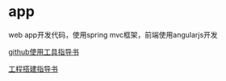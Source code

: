 # app

web app开发代码，使用spring mvc框架，前端使用angularjs开发

[github使用工具指导书](https://github.com/NUST-Encryption-program/project-information/blob/master/%E9%A1%B9%E7%9B%AE%E6%80%BB%E7%BB%93/%E5%B7%A5%E5%85%B7%E4%BD%BF%E7%94%A8%E6%80%BB%E7%BB%93/github%E4%BD%BF%E7%94%A8%E6%8C%87%E5%AF%BC/github%E4%BD%BF%E7%94%A8%E6%8C%87%E5%AF%BC%E4%B9%A6.md)

[工程搭建指导书](https://github.com/NUST-Encryption-program/project-information/blob/master/项目总结/工程环境搭建总结/工程搭建/javaweb环境搭建.md)
